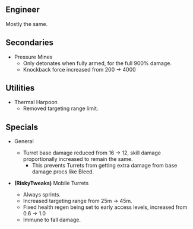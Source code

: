 ## Engineer

Mostly the same.

## Secondaries

- Pressure Mines
	- Only detonates when fully armed, for the full 900% damage.
	- Knockback force increased from 200 -> 4000
	
## Utilities

- Thermal Harpoon
	- Removed targeting range limit.
	
## Specials

- General
	- Turret base damage reduced from 16 -> 12, skill damage proportionally increased to remain the same.
		- This prevents Turrets from getting extra damage from base damage procs like Bleed.
		
- **(RiskyTweaks)** Mobile Turrets
	- Always sprints.
	- Increased targeting range from 25m -> 45m.
	- Fixed health regen being set to early access levels, increased from 0.6 -> 1.0
	- Immune to fall damage.